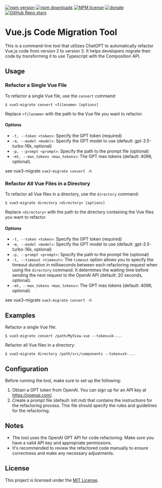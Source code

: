[![npm version](https://badge.fury.io/js/vue3-migrate.svg)](https://badge.fury.io/js/vue3-migrate)
[![npm downloads](https://img.shields.io/npm/dw/vue3-migrate)](https://badge.fury.io/js/vue3-migrate)
[![NPM license](https://img.shields.io/npm/l/vue3-migrate)](https://github.com/s00d/vue3-migrate/blob/master/LICENSE)
[![donate](https://www.paypalobjects.com/en_US/i/btn/btn_donate_SM.gif)](https://www.paypal.me/s00d)
[![GitHub Repo stars](https://img.shields.io/github/stars/s00d/vue3-migrate?style=social)](https://github.com/s00d/vue3-migrate)

# Vue.js Code Migration Tool

This is a command-line tool that utilizes ChatGPT to automatically refactor Vue.js code from version 2 to version 3. It helps developers migrate their code by transforming it to use Typescript with the Composition API.

## Usage

### Refactor a Single Vue File

To refactor a single Vue file, use the `convert` command:

```shell
$ vue3-migrate convert <filename> [options]
```

Replace `<filename>` with the path to the Vue file you want to refactor.

#### Options

- `-t, --token <token>`: Specify the GPT token (required)
- `-m, --model <model>`: Specify the GPT model to use (default: gpt-3.5-turbo-16k, optional)
- `-p, --prompt <prompt>`: Specify the path to the prompt file (optional)
- `-mt, --max_tokens <max_tokens>`: The GPT max tokens (default: 4096, optional).

see vue3-migrate `vue3-migrate convert -h`

### Refactor All Vue Files in a Directory

To refactor all Vue files in a directory, use the `directory` command:

```shell
$ vue3-migrate directory <directory> [options]
```

Replace `<directory>` with the path to the directory containing the Vue files you want to refactor.

#### Options

- `-t, --token <token>`: Specify the GPT token (required)
- `-m, --model <model>`: Specify the GPT model to use (default: gpt-3.5-turbo-16k, optional)
- `-p, --prompt <prompt>`: Specify the path to the prompt file (optional)
- `-t, --timeout <timeout>`: The `timeout` option allows you to specify the timeout duration in milliseconds between each refactoring request when using the `directory` command. It determines the waiting time before sending the next request to the OpenAI API (default: 20 seconds, optional).
- `-mt, --max_tokens <max_tokens>`: The GPT max tokens (default: 4096, optional).

see vue3-migrate `vue3-migrate convert -h`

## Examples

Refactor a single Vue file:

```shell
$ vue3-migrate convert /path/MyView.vue --token=sk-...
```

Refactor all Vue files in a directory:

```shell
$ vue3-migrate directory /path/src/components --token=sk-...
```

## Configuration

Before running the tool, make sure to set up the following:

1. Obtain a GPT token from OpenAI. You can sign up for an API key at https://openai.com/.
2. Create a prompt file (default: init.md) that contains the instructions for the refactoring process. This file should specify the rules and guidelines for the refactoring.

## Notes

- The tool uses the OpenAI GPT API for code refactoring. Make sure you have a valid API key and appropriate permissions.
- It's recommended to review the refactored code manually to ensure correctness and make any necessary adjustments.

## License

This project is licensed under the [MIT License](LICENSE).
